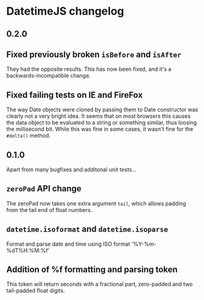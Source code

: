 # DatetimeJS changelog

## 0.2.0

## Fixed previously broken `isBefore` and `isAfter`

They had the opposite results. This has now been fixed, and it's a
backwards-incompatible change.

## Fixed failing tests on IE and FireFox

The way Date objects were cloned by passing them to Date constructor was
clearly not a very bright idea. It seems that on most browsers this causes the
data object to be evaluated to a string or something similar, thus loosing  the
millisecond bit. While  this was fine in some cases, it wasn't fine for the
`#delta()` method.

## 0.1.0

Apart from many bugfixes and additonal unit tests...

## `zeroPad` API change

The zeroPad now takes one extra argument `tail`, which allows padding from the
tail end of float numbers.

## `datetime.isoformat` and `datetime.isoparse`

Format and parse date and time using ISO format '%Y-%m-%dT%H:%M:%f'

## Addition of %f formatting and parsing token

This token will return seconds with a fractional part, zero-padded and two
tail-padded float digits.

